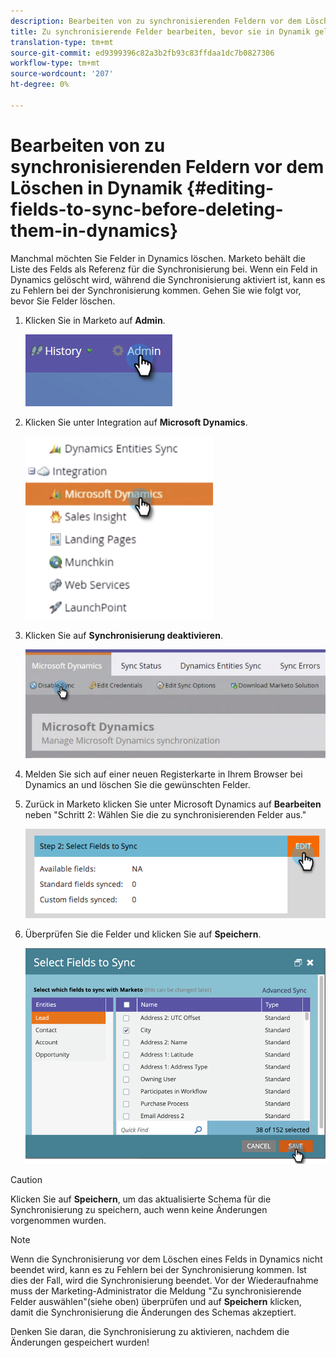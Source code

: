 ```yaml
---
description: Bearbeiten von zu synchronisierenden Feldern vor dem Löschen in Dynamik - Marketing-Dokumente - Produktdokumentation
title: Zu synchronisierende Felder bearbeiten, bevor sie in Dynamik gelöscht werden
translation-type: tm+mt
source-git-commit: ed9399396c82a3b2fb93c83ffdaa1dc7b0827306
workflow-type: tm+mt
source-wordcount: '207'
ht-degree: 0%

---
```



# Bearbeiten von zu synchronisierenden Feldern vor dem Löschen in Dynamik {#editing-fields-to-sync-before-deleting-them-in-dynamics}

Manchmal möchten Sie Felder in Dynamics löschen. Marketo behält die Liste des Felds als Referenz für die Synchronisierung bei. Wenn ein Feld in Dynamics gelöscht wird, während die Synchronisierung aktiviert ist, kann es zu Fehlern bei der Synchronisierung kommen. Gehen Sie wie folgt vor, bevor Sie Felder löschen.

1. Klicken Sie in Marketo auf **Admin**.

   ![](assets/sync-before-deleting-them-in-dynamics-1.png)

1. Klicken Sie unter Integration auf **Microsoft Dynamics**.

   ![](assets/sync-before-deleting-them-in-dynamics-2.png)

1. Klicken Sie auf **Synchronisierung deaktivieren**.

   ![](assets/sync-before-deleting-them-in-dynamics-3.png)

1. Melden Sie sich auf einer neuen Registerkarte in Ihrem Browser bei Dynamics an und löschen Sie die gewünschten Felder.

1. Zurück in Marketo klicken Sie unter Microsoft Dynamics auf **Bearbeiten** neben &quot;Schritt 2: Wählen Sie die zu synchronisierenden Felder aus.&quot;

   ![](assets/sync-before-deleting-them-in-dynamics-4.png)

1. Überprüfen Sie die Felder und klicken Sie auf **Speichern**.

   ![](assets/sync-before-deleting-them-in-dynamics-5.png)

>[!CAUTION]
>
>Klicken Sie auf **Speichern**, um das aktualisierte Schema für die Synchronisierung zu speichern, auch wenn keine Änderungen vorgenommen wurden.

>[!NOTE]
>
>Wenn die Synchronisierung vor dem Löschen eines Felds in Dynamics nicht beendet wird, kann es zu Fehlern bei der Synchronisierung kommen. Ist dies der Fall, wird die Synchronisierung beendet. Vor der Wiederaufnahme muss der Marketing-Administrator die Meldung &quot;Zu synchronisierende Felder auswählen&quot;(siehe oben) überprüfen und auf **Speichern** klicken, damit die Synchronisierung die Änderungen des Schemas akzeptiert.

Denken Sie daran, die Synchronisierung zu aktivieren, nachdem die Änderungen gespeichert wurden!
